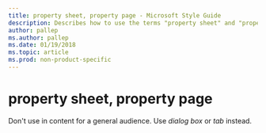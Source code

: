 ```yaml
---
title: property sheet, property page - Microsoft Style Guide
description: Describes how to use the terms "property sheet" and "property page in Microsoft content.
author: pallep
ms.author: pallep
ms.date: 01/19/2018
ms.topic: article
ms.prod: non-product-specific
---
```


# property sheet, property page

Don't use in content for a general audience. Use *dialog box* or *tab* instead.
